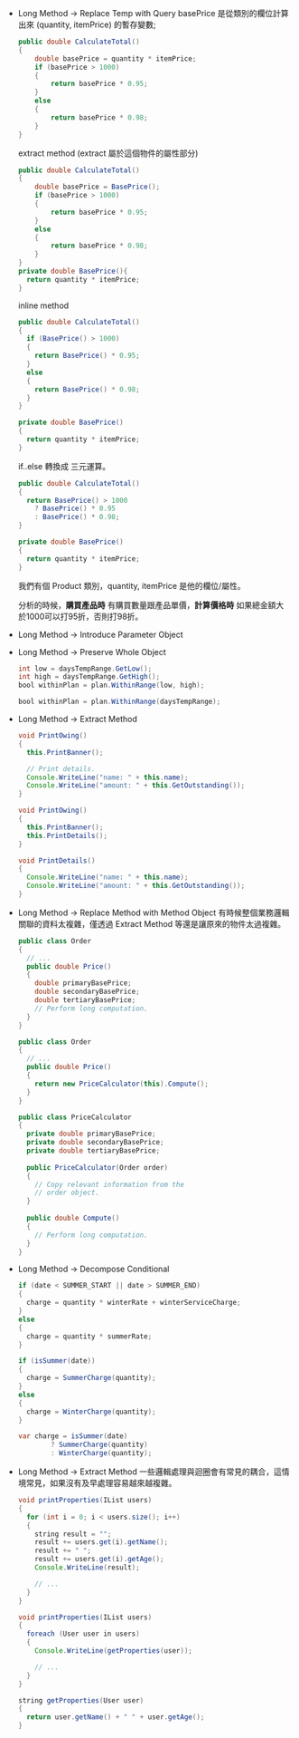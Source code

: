 * Long Method -> Replace Temp with Query
  basePrice 是從類別的欄位計算出來 (quantity, itemPrice) 的暫存變數;
  ```java
  public double CalculateTotal() 
  {
      double basePrice = quantity * itemPrice;
      if (basePrice > 1000)
      {
          return basePrice * 0.95;
      }
      else
      {
          return basePrice * 0.98;
      }
  }
  ```
  extract method (extract 屬於這個物件的屬性部分)
  ```java
  public double CalculateTotal() 
  {
      double basePrice = BasePrice();
      if (basePrice > 1000)
      {
          return basePrice * 0.95;
      }
      else
      {
          return basePrice * 0.98;
      }
  }
  private double BasePrice(){
    return quantity * itemPrice;
  }
  ```
  inline method
  ```java
  public double CalculateTotal()
  {
    if (BasePrice() > 1000)
    {
      return BasePrice() * 0.95;
    }
    else
    {
      return BasePrice() * 0.98;
    }
  }
  
  private double BasePrice()
  {
    return quantity * itemPrice;
  }
  ```
  if..else 轉換成 三元運算。
  ```java
  public double CalculateTotal()
  {
    return BasePrice() > 1000
      ? BasePrice() * 0.95
      : BasePrice() * 0.98;
  }
  
  private double BasePrice()
  {
    return quantity * itemPrice;
  }
  ```
  
  我們有個 Product 類別，quantity, itemPrice 是他的欄位/屬性。

  分析的時候，__**購買產品時**__ 有購買數量跟產品單價，__**計算價格時**__ 如果總金額大於1000可以打95折，否則打98折。


* Long Method -> Introduce Parameter Object
* Long Method -> Preserve Whole Object
  ```java
  int low = daysTempRange.GetLow();
  int high = daysTempRange.GetHigh();
  bool withinPlan = plan.WithinRange(low, high);
  ```
  ```java
  bool withinPlan = plan.WithinRange(daysTempRange);
  ```
* Long Method -> Extract Method

  ```java
  void PrintOwing()
  {
    this.PrintBanner();

    // Print details.
    Console.WriteLine("name: " + this.name);
    Console.WriteLine("amount: " + this.GetOutstanding());
  }
  ```
  ```java
  void PrintOwing()
  {
    this.PrintBanner();
    this.PrintDetails();
  }

  void PrintDetails()
  {
    Console.WriteLine("name: " + this.name);
    Console.WriteLine("amount: " + this.GetOutstanding());
  }
  ```

* Long Method -> Replace Method with Method Object
  有時候整個業務邏輯關聯的資料太複雜，僅透過 Extract Method 等還是讓原來的物件太過複雜。
  ```java
  public class Order
  {
    // ...
    public double Price()
    {
      double primaryBasePrice;
      double secondaryBasePrice;
      double tertiaryBasePrice;
      // Perform long computation.
    }
  }
  ```

  ```java
  public class Order 
  {
    // ...
    public double Price() 
    {
      return new PriceCalculator(this).Compute();
    }
  }

  public class PriceCalculator 
  {
    private double primaryBasePrice;
    private double secondaryBasePrice;
    private double tertiaryBasePrice;
    
    public PriceCalculator(Order order) 
    {
      // Copy relevant information from the
      // order object.
    }
    
    public double Compute() 
    {
      // Perform long computation.
    }
  }
  ```

* Long Method -> Decompose Conditional
  ```java
  if (date < SUMMER_START || date > SUMMER_END) 
  {
    charge = quantity * winterRate + winterServiceCharge;
  }
  else 
  {
    charge = quantity * summerRate;
  }
  ```
  ```java
  if (isSummer(date))
  {
    charge = SummerCharge(quantity);
  }
  else 
  {
    charge = WinterCharge(quantity);
  }
  ```
  ```java
  var charge = isSummer(date)
          ? SummerCharge(quantity)
          : WinterCharge(quantity);
  ```
* Long Method -> Extract Method
  一些邏輯處理與迴圈會有常見的耦合，這情境常見，如果沒有及早處理容易越來越複雜。
  ```java
  void printProperties(IList users)
  {
    for (int i = 0; i < users.size(); i++)
    {
      string result = "";
      result += users.get(i).getName();
      result += " ";
      result += users.get(i).getAge();
      Console.WriteLine(result);

      // ...
    }
  }
  ```

  ```java
  void printProperties(IList users)
  {
    foreach (User user in users)
    {
      Console.WriteLine(getProperties(user));

      // ...
    }
  }
  
  string getProperties(User user)  
  {
    return user.getName() + " " + user.getAge();
  }
  ```
